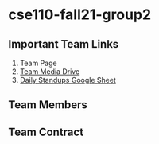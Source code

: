 # cse110-fall21-group2

## Important Team Links

1. Team Page
2. [Team Media Drive](https://drive.google.com/drive/u/1/folders/0AFuPoOL2dVNLUk9PVA)
3. [Daily Standups Google Sheet](https://docs.google.com/spreadsheets/d/1SMPIuIakQLT89LjbC_OeXi88n1kjemgWY70IPSrXweg)

## Team Members

## Team Contract

